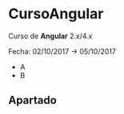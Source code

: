 # CursoAngular #

Curso de **Angular** 2.x/4.x

Fecha: 02/10/2017 -> 05/10/2017

   -    A
   -    B

## Apartado ##   